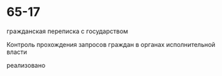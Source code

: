 # 65-17
гражданская переписка с государством

Контроль прохождения запросов граждан в органах исполнительной власти

реализовано
